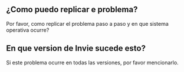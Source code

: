 ## ¿Como puedo replicar e problema?
Por favor, como replicar el problema paso a paso y en que sistema operativa ocurre?
## En que version de Invie sucede esto?
Si este problema ocurre en todas las versiones, por favor mencionarlo.
